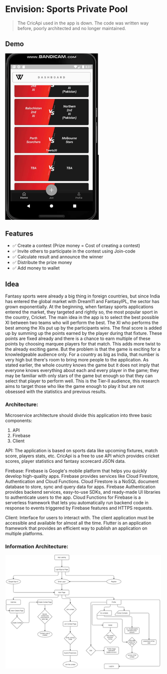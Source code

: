 # Envision: Sports Private Pool

> The CricApi used in the app is down. The code was written way before, poorly architected and no longer maintained.

## Demo

<img src="./images/docs/envision.gif" width="300">
<br/>

<p></p>

## Features

- ✅ Create a contest (Prize money = Cost of creating a contest)
- ✅ Invite others to participate in the contest using Join-code
- ✅ Calculate result and announce the winner
- ✅ Distribute the prize money
- ✅ Add money to wallet

## Idea

Fantasy sports were already a big thing in foreign countries, but since India has entered the global market with Dream11 and FantasyIPL, the sector has grown exponentially. At the beginning, when fantasy sports applications entered the market, they targeted and rightly so, the most popular sport in the country, Cricket. The main idea in the app is to select the best possible XI between two teams who will perform the best. The XI who performs the best among the XIs put up by the participants wins. The final score is added up by summing up the points earned by the player during that fixture. These points are fixed already and there is a chance to earn multiple of these points by choosing marquee players for that match. This adds more twist to the already exciting game. But the problem is that the game is exciting for a knowledgeable audience only. For a country as big as India, that number is very high but there's room to bring more people to the application. As stated earlier, the whole country knows the game but it does not imply that everyone knows everything about each and every player in the game; they may be familiar with only stars of the game but enough so that they can select that player to perform well. This is the Tier-II audience, this research aims to target those who like the game enough to play it but are not obsessed with the statistics and previous results.

</p>

### Architecture:

Microservice architecture should divide this application
into three basic components:

1. API
2. Firebase
3. Client

API: The application is based on sports data like upcoming
fixtures, match score, players stats, etc. CricApi is a free
to use API which provides cricket scores, player statistics
and fantasy scorecard JSON data.

Firebase: Firebase is Google's mobile platform that helps
you quickly develop high-quality apps. Firebase provides
services like Cloud Firestore, Authentication and Cloud
Functions. Cloud Firestore is a NoSQL document
database to store, sync and query data for apps. Firebase
Authentication provides backend services, easy-to-use
SDKs, and ready-made UI libraries to authenticate users
to the app. Cloud Functions for Firebase is a serverless
framework that lets you automatically run backend code
in response to events triggered by Firebase features and
HTTPS requests.

Client: Interface for users to interact with. The client
application must be accessible and available for almost all
the time. Flutter is an application framework that provides
an efficient way to publish an application on multiple
platforms.

### Information Architecture:

<img src="./images/docs/InformationArch.jpg" width="500">
